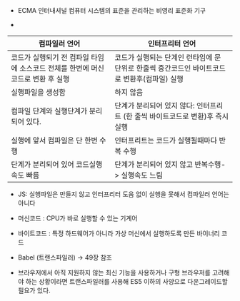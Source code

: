 * ECMA 인터내셔널
컴퓨터 시스템의 표준을 관리하는 비영리 표준화 기구

* 
|컴파일러 언어|인터프리터 언어|
|----------|-----------|
|코드가 실행되기 전 컴파일 타임에 소스코드 전체를 한번에 머신코드로 변환 후 실행|코드가 실행되는 단계인 런타임에 문 단위로 한줄씩 중간코드인 바이트코드로 변환후(컴파일) 실행|
|실행파일을 생성함 | 하지 않음|
|컴파일 단계와 실행단계가 분리되어 있다. |단계가 분리되어 있지 않다: 인터프리트 (한 줄씩 바이트코드로 변환)후 즉시 실행
|실행에 앞서 컴파일은 단 한번 수행|인터프리트는 코드가 실행될때마다 반복 수행|
|단계가 분리되어 있어 코드실행 속도 빠름|단계가 분리되어 있지 않고 반복수행-> 실행속도 느림|
* JS: 실행파일은 만들지 않고 인터프리터 도움 없이 실행을 못해서 컴파일러 언어는 아니다


* 머신코드 : CPU가 바로 실행할 수 있는 기계어
* 바이트코드 : 특정 하드웨어가 아니라 가상 머신에서 실행하도록 만든 바이너리 코드

* Babel (트랜스파일러) -> 49장 참조
* 브라우저에서 아직 지원하지 않는 최신 기능을 사용하거나 구형 브라우저를 고려해야 하는 상황이라면 트랜스파일러를 사용해 ES5 이하의 사양으로 다운그레이드할 필요가 있다.